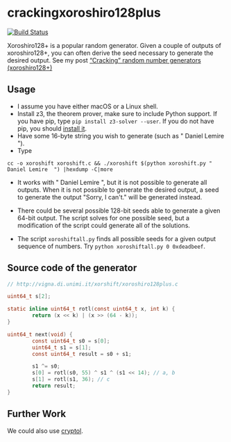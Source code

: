 # crackingxoroshiro128plus
[![Build Status](https://travis-ci.org/lemire/crackingxoroshiro128plus.png)](https://travis-ci.org/lemire/crackingxoroshiro128plus)

Xoroshiro128+ is a popular random generator. Given a couple of outputs of xoroshiro128+, you can often derive the seed necessary to generate the desired output. See my post  [“Cracking” random number generators (xoroshiro128+)](https://lemire.me/blog/2017/08/22/cracking-random-number-generators-xoroshiro128/)

## Usage

- I assume you have either macOS or a Linux shell.
- Install z3, the theorem prover, make sure to include Python support. If you have pip, type ``pip install z3-solver --user``. If you do not have pip, you should [install it](https://pip.readthedocs.io/en/stable/installing/).
- Have some 16-byte string you wish to generate (such as " Daniel Lemire  ").
- Type
```
cc -o xoroshift xoroshift.c && ./xoroshift $(python xoroshift.py " Daniel Lemire  ") |hexdump -C|more
```
- It works with " Daniel Lemire  ", but it is not possible to generate all outputs. When it is not possible to generate the desired output, a seed to generate the output "Sorry,  I can't." will be generated instead.
- There could be several possible 128-bit seeds able to generate a given 64-bit output. The script solves for one possible seed, but a modification of the script could generate all of the solutions.

- The script ``xoroshiftall.py`` finds all possible seeds for a given output sequence of numbers. Try ``python xoroshiftall.py 0 0xdeadbeef``.

## Source code of the generator

```C
// http://vigna.di.unimi.it/xorshift/xoroshiro128plus.c

uint64_t s[2];

static inline uint64_t rotl(const uint64_t x, int k) {
        return (x << k) | (x >> (64 - k));
}

uint64_t next(void) {
        const uint64_t s0 = s[0];
        uint64_t s1 = s[1];
        const uint64_t result = s0 + s1;

        s1 ^= s0;
        s[0] = rotl(s0, 55) ^ s1 ^ (s1 << 14); // a, b
        s[1] = rotl(s1, 36); // c
        return result;
}
```

## Further Work


We could also use [cryptol](https://github.com/GaloisInc/cryptol).

